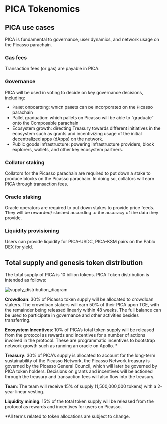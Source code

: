 # PICA Tokenomics


## PICA use cases

PICA is fundamental to governance, user dynamics, and network usage on the Picasso parachain. 


### Gas fees

Transaction fees (or gas) are payable in PICA.


### Governance

PICA will be used in voting to decide on key governance decisions, including: 



* Pallet onboarding: which pallets can be incorporated on the Picasso parachain
* Pallet graduation: which pallets on Picasso will be able to “graduate” onto the Composable parachain
* Ecosystem growth: directing Treasury towards different initiatives in the ecosystem such as grants and incentivizing usage of the initial decentralized apps (dApps) on the network.
* Public goods infrastructure: powering infrastructure providers, block explorers, wallets, and other key ecosystem partners.


### Collator staking

Collators for the Picasso parachain are required to put down a stake to produce blocks on the Picasso parachain. In doing so, collators will earn PICA through transaction fees.


### Oracle staking

Oracle operators are required to put down stakes to provide price feeds. They will be rewarded/ slashed according to the accuracy of the data they provide.


### Liquidity provisioning

Users can provide liquidity for PICA-USDC, PICA-KSM pairs on the Pablo DEX for yield. 


## Total supply and genesis token distribution

The total supply of PICA is 10 billion tokens. PICA Token distribution is intended as follows:


![supply_distribution_diagram](/.supply-distribution-diagram.png)


**Crowdloan**: 30% of Picasso token supply will be allocated to crowdloan stakers. The crowdloan stakers will earn 50% of their PICA upon TGE, with the remainder being released linearly within 48 weeks. The full balance can be used to participate in governance and other activities besides transferring.

**Ecosystem Incentives**: 10% of PICA’s total token supply will be released from the protocol as rewards and incentives for a number of actions involved in the protocol. These are programmatic incentives to bootstrap network growth such as running an oracle on Apollo. *

**Treasury**: 30% of PICA’s supply is allocated to account for the long-term sustainability of the Picasso Network, the Picasso Network treasury is governed by the Picasso General Council, which will later be governed by PICA token holders. Decisions on grants and incentives will be actioned through the treasury and transaction fees will also flow into the treasury. 

**Team**: The team will receive 15% of supply (1,500,000,000 tokens) with a 2-year linear vesting.

**Liquidity mining**: 15% of the total token supply will be released from the protocol as rewards and incentives for users on Picasso. 

*All terms related to token allocations are subject to change.
